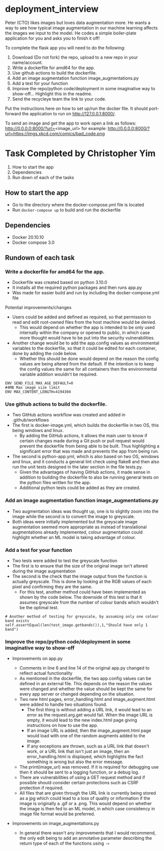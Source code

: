 # deployment_interview

Peter (CTO) likes images but loves data augmentation more. He wants a way to see how typical image augmentation in our machine learning affects the images we input to the model. He codes a simple boiler-plate application for you and asks you to finish it off!

To complete the flask app you will need to do the following:

1. Download (Do not fork) the repo, upload to a new repo in your name/account.
2. Write a dockerfile for amd64 for the app.
3. Use github actions to build the dockerfile.
4. Add an image augmentation function image_augmentations.py
5. Add a test for your function
6. Improve the repo/python code/deployment in some imaginative way to show-off... Highlight this in the readme.
7. Send the recycleye team the link to your code.

Put the instructions here on how to set up/run the docker file. It should port-forward the application to run on http://127.0.0.1:8000/.

To send an image and get the app to work open a link as follows:
http://0.0.0.0:8000/?url=<image_url>
for example:
http://0.0.0.0:8000/?url=https://imgs.xkcd.com/comics/bad_code.png

# Task Completed by Christopher Yim
1) How to start the app
2) Dependencies 
3) Run down of each of the tasks

## How to start the app
- Go to the directory where the docker-compose.yml file is located
- Run ``` docker-compose up ``` to build and run the dockerfile

## Dependencies
- Docker 20.10.10
- Docker compose 3.0

## Rundown of each task

### Write a dockerfile for amd64 for the app.
- Dockerfile was created based on python 3.10.0
- It installs all the required python packages and then runs app.py
- Was made for easier build and run by including the docker-compose.yml file

Potential improvements/changes
- Users could be added and defined as required, so that permission to read and
edit root-owned files from the host machine would be denied.
  - This would depend on whether the app is intended to be only used internally
    within the company or opened to public, in which case more thought would have
    to be put into the security vulnerabilities.
- Another change would be to add the app.config values as environmental variables
  to the dockerfile, so that it could be edited for each container, done by adding
  the code below.
  - Whether this should be done would depend on the reason the config values are being
    altered from the default. If the intention is to keep the config values the same
    for all containers then the environmental variable addition wouldn't be required.
```
ENV SEND_FILE_MAX_AGE_DEFAULT=0
#4MB Max image size limit
ENV MAX_CONTENT_LENGTH=4194304
```

### Use github actions to build the dockerfile.
- Two GitHub actions workflow was created and added in .github/workflows
- The first is docker-image.yml, which builds the dockerfile in two OS, this being
  windows and linux.
  - By adding the GitHub actions, it allows the main user to know if certain changes
    made during a Git push or pull request would prevent the dockerfile from being able
    to be built. Thus highlighting a significant error that was made and prevents the app
    from being run.
- The second is python-app.yml, which is also based on two OS, windows and linux, and it
  conducts a general lint check using flake8 and then also run the unit tests designed in
  the later section in the file tests.py.
  - Given the advantages of having GitHub actions, it made sense in addition to building
    the dockerfile to also be running general tests on the python files written for the app.     
  - Additional python tests could be added as they are created.
    
### Add an image augmentation function image_augmentations.py
- Two augmentation ideas was thought up, one is to slightly zoom into the image while the
  second is to convert the image to greyscale.
- Both ideas were initially implemented but the greyscale image augmentation seemed more 
  appropriate as instead of translational augmentations already implemented, colour 
  augmentation could highlight whether an ML model is taking advantage of colour.
  
### Add a test for your function
- Two tests were added to test the greyscale function
- The first is to ensure that the size of the original image isn't altered during the image
  augmentation
- The second is the check that the image output from the function is actually greyscale. This
  is done by looking at the RGB values of each pixel and confirming they are the same.
   - For this test, another method could have been implemented as shown by the code below.
    The downside of this test is that it assumes greyscale from the number of colour bands
     which wouldn't be the optimal test.
    
```
# Another method of testing for greyscale, by assuming only one colour band exists 
self.assertEqual(len(test_image.getbands()),1,"Should have only 1 band") 
```

### Improve the repo/python code/deployment in some imaginative way to show-off
- Improvements on app.py
  - Comments in line 6 and line 14 of the original app.py changed to reflect actual functionality
  - As mentioned in the dockerfile, the two app.config values can be defined in an external file.
    This depends on the reason the values were changed and whether the value should be kept the 
    same for every app server or changed depending on the situation.
  - Two new html pages, error_handling.html and image_augment.html were added to handle two 
    situations found.
    - The first thing is without adding a URL link, it would lead to an error as
      the request.arg.get would fail. When the image URL is empty, it would lead to the new
      index.html page giving instructions on how to use the app.
    - If an image URL is added, then the image_augment.html page would load with one of the random
      augments added to the image.
    - If any exceptions are thrown, such as a URL link that doesn't work, or a URL link that isn't
      just an image, then an error_handling.html is displayed, which highlights the fact something
      is wrong but also the error message.
  - The print(image_url) was removed. If it is required for debugging use then it should be sent to
    a logging function, or a debug log.
  - There are vulnerabilities of using a GET request method and if possible should consider certain
    protections such as CSRF protection if required.
  - All files that are given through the URL link is currently being stored as a jpg which could
    lead to a loss of quality or information if the image is originally a .gif or a .png. This 
    would depend on whether the image is then fed to an ML model, in which case consistency in 
    image file format would be preferred.

- Improvements on image_augmentations.py
  -  In general there wasn't any improvements that I would recommend, the only edit being
    to add an annotative parameter describing the return type of each of the functions using
     ```->```
